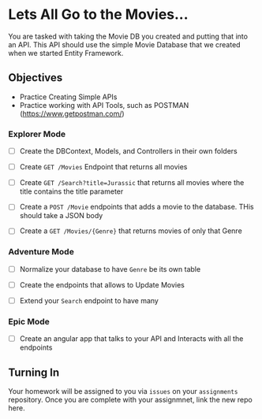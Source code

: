 # Lets All Go to the Movies...

You are tasked with taking the Movie DB you created and putting that into an API. This API should use the simple Movie Database that we created when we started Entity Framework. 



## Objectives
- Practice Creating Simple APIs
- Practice working with API Tools, such as POSTMAN (https://www.getpostman.com/)

### Explorer Mode
- [ ] Create the DBContext, Models, and Controllers in their own folders
- [ ] Create `GET /Movies` Endpoint that returns all movies
- [ ] Create `GET /Search?title=Jurassic` that returns all movies where the title contains the title parameter
- [ ] Create a `POST /Movie` endpoints that adds a movie to the database. THis should take a JSON body
- [ ] Create a `GET /Movies/{Genre}` that returns movies of only that Genre

 
### Adventure Mode
- [ ] Normalize your database to have `Genre` be its own table
- [ ] Create the endpoints that allows to Update Movies
- [ ] Extend your `Search` endpoint to have many 
 

### Epic Mode
- [ ] Create an angular app that talks to your API and Interacts with all the endpoints

## Turning In

Your homework will be assigned to you via `issues` on your `assignments` repository. Once you are complete with your assignmnet, link the new repo here.

